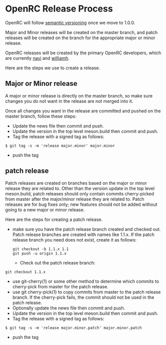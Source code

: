 # OpenRC Release Process

OpenRC will follow [semantic versioning](https://semver.org/) once we
move to 1.0.0.

Major and Minor releases will be created on the master branch, and patch
releases will be created on the branch for the appropriate major or minor release.

OpenRC releases will be created by the primary OpenRC developers, which
are currently [navi](https://github.com/navi-desu) and
[williamh](https://github.com/williamh).

Here are the steps we use to create a release.

## Major or Minor release

A major or minor release is directly on the master branch, so make sure
changes you do not want in the release are not merged into it.

Once all changes you want in the release are committed and pushed on the
master branch, follow these steps:

- Update the news file then commit and push.
- Update the version in the top level meson.build then commit and push.
- Tag the release  with a signed tag as follows:

```
$ git tag -s -m 'release major.minor' major.minor
```

- push the tag

## patch release

Patch releases are created on branches based on the major or minor
release they are related to. Other than the version update in the top
level meson.build, patch releases should only contain commits
cherry-picked from master after the major/minor release they are related
to. Patch releases are for bug fixes only; new features should not be
added without going to a new major or minor release.

Here are the steps for creating a patch release.

- make sure you have the patch release branch created and checked out.
  Patch release branches are created with names like 1.1.x. If the
  patch release branch you need does not exist, create it as follows:

  ```
  git checkout -b 1.1.x 1.1
  git push -u origin 1.1.x
  ```

  - Check out the patch release branch:

```
git checkout 1.1.x
```

- use git-cherry(1) or some other method to determine which commits to
  cherry-pick from master for the patch release.
- use git cherry-pick(1) to copy commits from master to the patch
  release branch.  If the cherry-pick fails, the commit should not be used in the patch release.
- Optionally update the news file then commit and push.
- Update the version in the top level meson.build then commit and push.
- Tag the release  with a signed tag as follows:

```
$ git tag -s -m 'release major.minor.patch' major.minor.patch
```

- push the tag
